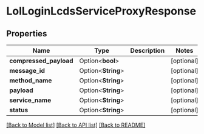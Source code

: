 # LolLoginLcdsServiceProxyResponse

## Properties

Name | Type | Description | Notes
------------ | ------------- | ------------- | -------------
**compressed_payload** | Option<**bool**> |  | [optional]
**message_id** | Option<**String**> |  | [optional]
**method_name** | Option<**String**> |  | [optional]
**payload** | Option<**String**> |  | [optional]
**service_name** | Option<**String**> |  | [optional]
**status** | Option<**String**> |  | [optional]

[[Back to Model list]](../README.md#documentation-for-models) [[Back to API list]](../README.md#documentation-for-api-endpoints) [[Back to README]](../README.md)



